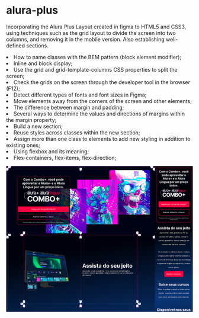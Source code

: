 # alura-plus
Incorporating the Alura Plus Layout created in figma to HTML5 and CSS3, using techniques such as the grid layout to 
divide the screen into two columns, and removing it in the mobile version. Also establishing well-defined sections.

<li> How to name classes with the BEM pattern (block element modifier);
<li> Inline and block display;
<li> Use the grid and grid-template-columns CSS properties to split the screen;
<li> Check the grids on the screen through the developer tool in the browser (F12);
<li> Detect different types of fonts and font sizes in Figma;
<li> Move elements away from the corners of the screen and other elements;
<li> The difference between margin and padding;
<li> Several ways to determine the values ​​and directions of margins within the margin property;
<li> Build a new section;
<li> Reuse styles across classes within the new section;
<li> Assign more than one class to elements to add new styling in addition to existing ones;
<li> Using flexbox and its meaning;
<li> Flex-containers, flex-items, flex-direction;

![demo](demo.png)
